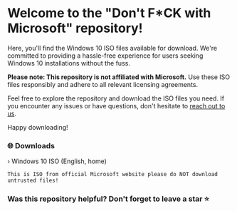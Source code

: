 # Welcome to the "Don't F*CK with Microsoft" repository!

Here, you'll find the Windows 10 ISO files available for download. We're committed to providing a hassle-free experience for users seeking Windows 10 installations without the fuss.

**Please note: This repository is not affiliated with Microsoft.** Use these ISO files responsibly and adhere to all relevant licensing agreements.

Feel free to explore the repository and download the ISO files you need. If you encounter any issues or have questions, don't hesitate to [reach out to us](https://www.reddit.com/message/compose/?to=arturcodes).

Happy downloading!

### 🌐 Downloads 
 › Windows 10 ISO (English, home) 
 ``````
This is ISO from official Microsoft website please do NOT download untrusted files! 
``````


### Was this repository helpful? Don't forget to leave a star ⭐

